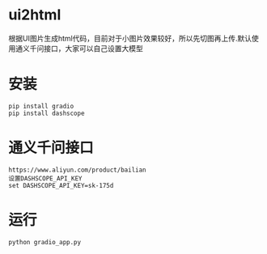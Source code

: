 # ui2html
根据UI图片生成html代码，目前对于小图片效果较好，所以先切图再上传.默认使用通义千问接口，大家可以自己设置大模型

# 安装
    pip install gradio
    pip install dashscope

#   通义千问接口
    https://www.aliyun.com/product/bailian
    设置DASHSCOPE_API_KEY
    set DASHSCOPE_API_KEY=sk-175d
# 运行
    python gradio_app.py

